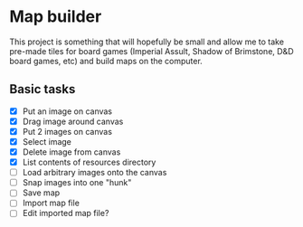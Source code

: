 # Map builder

This project is something that will hopefully be small and allow me to
take pre-made tiles for board games (Imperial Assult, Shadow of
Brimstone, D&D board games, etc) and build maps on the computer.

## Basic tasks
* [x] Put an image on canvas
* [x] Drag image around canvas
* [x] Put 2 images on canvas
* [x] Select image
* [x] Delete image from canvas
* [x] List contents of resources directory
* [ ] Load arbitrary images onto the canvas
* [ ] Snap images into one "hunk"
* [ ] Save map
* [ ] Import map file
* [ ] Edit imported map file?
